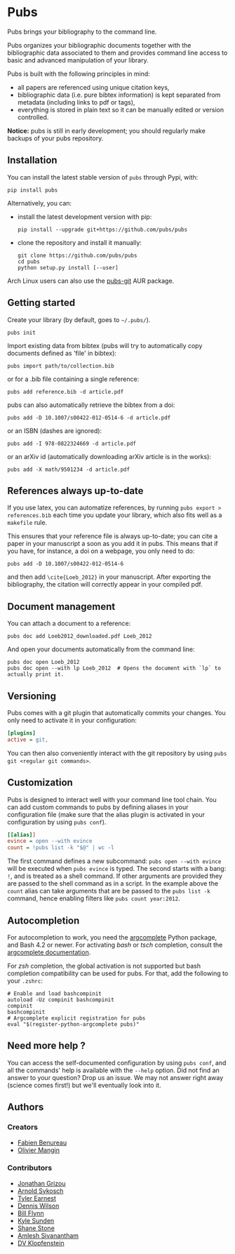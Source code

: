 # Pubs

Pubs brings your bibliography to the command line.

Pubs organizes your bibliographic documents together with the bibliographic data associated to them and provides command line access to basic and advanced manipulation of your library.

Pubs is built with the following principles in mind:

 - all papers are referenced using unique citation keys,
 - bibliographic data (i.e. pure bibtex information) is kept separated from metadata (including links to pdf or tags),
 - everything is stored in plain text so it can be manually edited or version controlled.

**Notice:** pubs is still in early development; you should regularly make backups of your pubs repository.


## Installation

You can install the latest stable version of `pubs` through Pypi, with:
  ```
  pip install pubs
  ```

Alternatively, you can:

  - install the latest development version with pip:
    ```
    pip install --upgrade git+https://github.com/pubs/pubs
    ```

  - clone the repository and install it manually:
    ```
    git clone https://github.com/pubs/pubs
    cd pubs
    python setup.py install [--user]
    ```

Arch Linux users can also use the [pubs-git](https://aur.archlinux.org/packages/pubs-git/) AUR package.


## Getting started

Create your library (by default, goes to `~/.pubs/`).
  ```
  pubs init
  ```

Import existing data from bibtex (pubs will try to automatically copy documents defined as 'file' in bibtex):
  ```
  pubs import path/to/collection.bib
  ```

or for a .bib file containing a single reference:
  ```
  pubs add reference.bib -d article.pdf
  ```

pubs can also automatically retrieve the bibtex from a doi:
  ```
  pubs add -D 10.1007/s00422-012-0514-6 -d article.pdf
  ```

or an ISBN (dashes are ignored):
  ```
  pubs add -I 978-0822324669 -d article.pdf
  ```

or an arXiv id (automatically downloading arXiv article is in the works):
  ```
  pubs add -X math/9501234 -d article.pdf
  ```


## References always up-to-date

If you use latex, you can automatize references, by running `pubs export > references.bib` each time you update your library, which also fits well as a `makefile` rule.

This ensures that your reference file is always up-to-date; you can cite a paper in your manuscript a soon as you add it in pubs. This means that if you have, for instance, a doi on a webpage, you only need to do:
  ```
  pubs add -D 10.1007/s00422-012-0514-6
  ```

and then add `\cite{Loeb_2012}` in your manuscript. After exporting the bibliography, the citation will correctly appear in your compiled pdf.


## Document management

You can attach a document to a reference:
  ```
  pubs doc add Loeb2012_downloaded.pdf Loeb_2012
  ```

And open your documents automatically from the command line:
  ```
  pubs doc open Loeb_2012
  pubs doc open --with lp Loeb_2012  # Opens the document with `lp` to actually print it.
  ```

## Versioning

Pubs comes with a git plugin that automatically commits your changes. You only need to activate it in your configuration:
  ```ini
  [plugins]
  active = git,
  ```

You can then also conveniently interact with the git repository by using `pubs git <regular git commands>`.

## Customization

Pubs is designed to interact well with your command line tool chain.
You can add custom commands to pubs by defining aliases in your configuration file (make sure that the alias plugin is activated in your configuration by using `pubs conf`).
  ```ini
  [[alias]]
  evince = open --with evince
  count = !pubs list -k "$@" | wc -l
  ```

The first command defines a new subcommand: `pubs open --with evince` will be executed when `pubs evince` is typed.
The second starts with a bang: `!`, and is treated as a shell command. If other arguments are provided they are passed to the shell command as in a script. In the example above the `count` alias can take arguments that are be passed to the `pubs list -k` command, hence enabling filters like `pubs count year:2012`.


## Autocompletion

For autocompletion to work, you need the [argcomplete](https://argcomplete.readthedocs.io) Python package, and Bash 4.2 or newer. For activating *bash* or *tsch* completion, consult the [argcomplete documentation](https://argcomplete.readthedocs.io/en/latest/#global-completion).

For *zsh* completion, the global activation is not supported but bash completion compatibility can be used for pubs. For that, add the following to your `.zshrc`:
  ```shell
  # Enable and load bashcompinit
  autoload -Uz compinit bashcompinit
  compinit
  bashcompinit
  # Argcomplete explicit registration for pubs
  eval "$(register-python-argcomplete pubs)"
  ```

## Need more help ?

You can access the self-documented configuration by using `pubs conf`, and all the commands' help is available with the `--help` option. Did not find an answer to your question? Drop us an issue. We may not answer right away (science comes first!) but we'll eventually look into it.


## Authors

### Creators

- [Fabien Benureau](http://fabien.benureau.com)
- [Olivier Mangin](http://olivier.mangin.com)


### Contributors

- [Jonathan Grizou](https://github.com/jgrizou)
- [Arnold Sykosch](https://github.com/73)
- [Tyler Earnest](https://github.com/tmearnest)
- [Dennis Wilson](https://github.com/d9w)
- [Bill Flynn](https://github.com/wflynny)
- [Kyle Sunden](https://github.com/ksunden)
- [Shane Stone](https://github.com/shanewstone)
- [Amlesh Sivanantham](http://github.com/zamlz)
- [DV Klopfenstein](http://github.com/dvklopfenstein)
